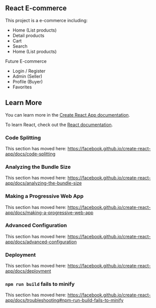 

## React E-commerce

This project is a e-commerce including:
<ul>
  <li>Home (List products)</li>
  <li>Detail products</li>
  <li>Cart</li>
  <li>Search</li>
  <li>Home (List products)</li>
</ul>

 Future E-commerce
 <ul>
  <li>Login / Register</li>
  <li>Admin (Seller)</li>
  <li>Profile (Buyer)</li>
  <li>Favorites</li>
  
</ul>

## Learn More

You can learn more in the [Create React App documentation](https://facebook.github.io/create-react-app/docs/getting-started).

To learn React, check out the [React documentation](https://reactjs.org/).

### Code Splitting

This section has moved here: https://facebook.github.io/create-react-app/docs/code-splitting

### Analyzing the Bundle Size

This section has moved here: https://facebook.github.io/create-react-app/docs/analyzing-the-bundle-size

### Making a Progressive Web App

This section has moved here: https://facebook.github.io/create-react-app/docs/making-a-progressive-web-app

### Advanced Configuration

This section has moved here: https://facebook.github.io/create-react-app/docs/advanced-configuration

### Deployment

This section has moved here: https://facebook.github.io/create-react-app/docs/deployment

### `npm run build` fails to minify

This section has moved here: https://facebook.github.io/create-react-app/docs/troubleshooting#npm-run-build-fails-to-minify
